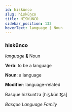 ```yaml
---
id: hiskünco
slug: hiskünco
title: HİSKÜNCO
sidebar_position: 133
hoverText: language § Noun
---
```


### hiskünco

*language* **§** Noun

**Verb**: to be a language

**Noun**: a language

**Modifier**: language-related

Basque hizkuntza [his̻.kũn.t͡s̻a]

*Basque Language Family*